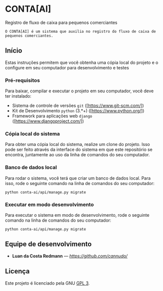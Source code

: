 # CONTA[AI]
Registro de fluxo de caixa para pequenos comerciantes


``
O CONTA[AI] é um sistema que auxilia no registro do fluxo de caixa de pequenos comerciantes.
``

## Início

Estas instruções permitem que você obtenha uma cópia local do projeto e o configure em seu computador para desenvolvimento e testes

### Pré-requisitos

Para baixar, compilar e executar o projeto em seu computador, você deve ter instalado:

- Sistema de controle de versões `git` ([https://www.git-scm.com/])
- Kit de Desenvolvimento `python` (3.*+) ([https://www.python.org/])
- Framework para aplicações web `django` ([https://www.djangoproject.com/])

### Cópia local do sistema

Para obter uma cópia local do sistema, realize um clone do projeto. Isso pode ser feito através da interface do sistema em que este repositório se encontra, juntamente ao uso da linha de comandos do seu computador. 

### Banco de dados local
Para rodar o sistema, você terá que criar um banco de dados local. Para isso, rode o seguinte comando na linha de comandos do seu computador:
```
python conta-ai/api/manage.py migrate
```

### Executar em modo desenvolvimento

Para executar o sistema em modo de desenvolvimento, rode o seguinte comando na linha de comandos do seu computador:
```
python conta-ai/api/manage.py migrate
```

## Equipe de desenvolvimento

* **Luan da Costa Redmann** — *https://github.com/cannudo/*

## Licença

Este projeto é licenciado pela GNU [GPL 3](LICENSE.md).
